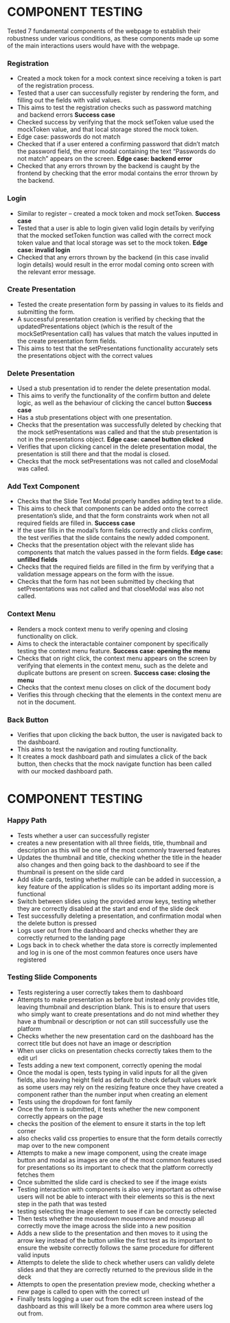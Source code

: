 # COMPONENT TESTING
Tested 7 fundamental components of the webpage to establish their robustness under various conditions, as these components made up some of the main interactions users would have with the webpage.

### Registration
+ Created a mock token for a mock context since receiving a token is part of the registration process.
+ Tested that a user can successfully register by rendering the form, and filling out the fields with valid values.
+ This aims to test the registration checks such as password matching and backend errors
**Success case**
+ Checked success by verifying that the mock setToken value used the mockToken value, and that local storage stored the mock token.
+ Edge case: passwords do not match
+ Checked that if a user entered a confirming password that didn’t match the password field, the error modal containing the text “Passwords do not match” appears on the screen.
**Edge case: backend error**
+ Checked that any errors thrown by the backend is caught by the frontend by checking that the error modal contains the error thrown by the backend.

### Login
+ Similar to register – created a mock token and mock setToken.
**Success case**
+ Tested that a user is able to login given valid login details by verifying that the mocked setToken function was called with the correct mock token value and that local storage was set to the mock token.
**Edge case: invalid login**
+ Checked that any errors thrown by the backend (in this case invalid login details) would result in the error modal coming onto screen with the relevant error message.

### Create Presentation
+ Tested the create presentation form by passing in values to its fields and submitting the form.
+ A successful presentation creation is verified by checking that the updatedPresentations object (which is the result of the mockSetPresentation call) has values that match the values inputted in the create presentation form fields.
+ This aims to test that the setPresentations functionality accurately sets the presentations object with the correct values

### Delete Presentation
+ Used a stub presentation id to render the delete presentation modal.
+ This aims to verify the functionality of the confirm button and delete logic, as well as the behaviour of clicking the cancel button
**Success case**
+ Has a stub presentations object with one presentation.
+ Checks that the presentation was successfully deleted by checking that the mock setPresentations was called and that the stub presentation is not in the presentations object.
**Edge case: cancel button clicked**
+ Verifies that upon clicking cancel in the delete presentation modal, the presentation is still there and that the modal is closed.
+ Checks that the mock setPresentations was not called and closeModal was called.

### Add Text Component
+ Checks that the Slide Text Modal properly handles adding text to a slide.
+ This aims to check that components can be added onto the correct presentation’s slide, and that the form constraints work when not all required fields are filled in.
**Success case**
+ If the user fills in the modal’s form fields correctly and clicks confirm, the test verifies that the slide contains the newly added component.
+ Checks that the presentation object with the relevant slide has components that match the values passed in the form fields.
**Edge case: unfilled fields**
+ Checks that the required fields are filled in the firm by verifying that a validation message appears on the form with the issue.
+ Checks that the form has not been submitted by checking that setPresentations was not called and that closeModal was also not called.

### Context Menu
+ Renders a mock context menu to verify opening and closing functionality on click.
+ Aims to check the interactable container component by specifically testing the context menu feature.
**Success case: opening the menu**
+ Checks that on right click, the context menu appears on the screen by verifying that elements in the context menu, such as the delete and duplicate buttons are present on screen.
**Success case: closing the menu**
+ Checks that the context menu closes on click of the document body 
+ Verifies this through checking that the elements in the context menu are not in the document.

### Back Button 
+ Verifies that upon clicking the back button, the user is navigated back to the dashboard.
+ This aims to test the navigation and routing functionality.
+ It creates a mock dashboard path and simulates a click of the back button, then checks that the mock navigate function has been called with our mocked dashboard path.


# COMPONENT TESTING

### Happy Path
+ Tests whether a user can successfully register
+ creates a new presentation with all three fields, title, thumbnail and description as this will be one of the most commonly traversed features
+ Updates the thumbnail and title, checking whether the title in the header also changes and then going back to the dashboard to see if the thumbnail is present on the slide card
+ Add slide cards, testing whether multiple can be added in succession, a key feature of the application is slides so its important adding more is functional
+ Switch between slides using the provided arrow keys, testing whether they are correctly disabled at the start and end of the slide deck
+ Test successfully deleting a presentation, and confirmation modal when the delete button is pressed
+ Logs user out from the dashboard and checks whether they are correctly returned to the landing page
+ Logs back in to check whether the data store is correctly implemented and log in is one of the most common features once users have registered

### Testing Slide Components
+ Tests registering a user correctly takes them to dashboard
+ Attempts to make presentation as before but instead only provides title, leaving thumbnail and description blank. This is to ensure that users who simply want to create presentations and do not mind whether they have a thumbnail or description or not can still successfully use the platform
+ Checks whether the new presentation card on the dashboard has the correct title but does not have an image or description
+ When user clicks on presentation checks correctly takes them to the edit url
+ Tests adding a new text component, correctly opening the modal
+ Once the modal is open, tests typing in valid inputs for all the given fields, also leaving height field as default to check default values work as some users may rely on the resizing feature once they have created a component rather than the number input when creating an element
+ Tests using the dropdown for font family
+ Once the form is submitted, it tests whether the new component correctly appears on the page
+ checks the position of the element to ensure it starts in the top left corner
+ also checks valid css properties to ensure that the form details correctly map over to the new component
+ Attempts to make a new image component, using the create image button and modal as images are one of the most common features used for presentations so its important to check that the platform correctly fetches them
+ Once submitted the slide card is checked to see if the image exists
+ Testing interaction with components is also very important as otherwise users will not be able to interact with their elements so this is the next step in the path that was tested
+ testing selecting the image element to see if can be correctly selected
+ Then tests whether the mousedown mousemove and mouseup all correctly move the image across the slide into a new position
+ Adds a new slide to the presentation and then moves to it using the arrow key instead of the button unlike the first test as its important to ensure the website correctly follows the same procedure for different valid inputs
+ Attempts to delete the slide to check whether users can validly delete slides and that they are correctly returned to the previous slide in the deck
+ Attempts to open the presentation preview mode, checking whether a new page is called to open with the correct url
+ Finally tests logging a user out from the edit screen instead of the dashboard as this will likely be a more common area where users log out from.
